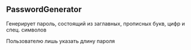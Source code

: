 ## PasswordGenerator

Генерирует пароль, состоящий из заглавных, прописных букв, цифр и спец. символов

Пользователю лишь указать длину пароля
